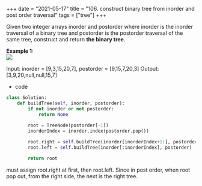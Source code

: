 +++
date = "2021-05-17"
title = "106. construct binary tree from inorder and post order traversal"
tags = ["tree"]
+++

Given two integer arrays inorder and postorder where inorder is the inorder traversal of a binary tree and postorder is the postorder traversal of the same tree, construct and return __the binary tree__.
 
**Example 1:**  
![](https://assets.leetcode.com/uploads/2021/02/19/tree.jpg)

Input: inorder = [9,3,15,20,7], postorder = [9,15,7,20,3] Output: [3,9,20,null,null,15,7]

- code
```py
class Solution:
    def buildTree(self, inorder, postorder):
        if not inorder or not postorder:
            return None
        
        root = TreeNode(postorder[-1])
        inorderIndex = inorder.index(postorder.pop())

        root.right = self.buildTree(inorder[inorderIndex+1:], postorder)
        root.left = self.buildTree(inorder[:inorderIndex], postorder)

        return root

```
must assign root.right at first, then root.left. Since in post order, when root pop out, from the right side, the next is the right tree.
